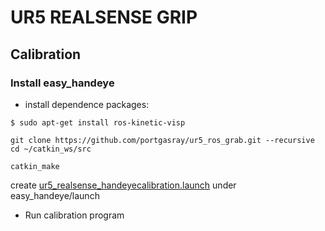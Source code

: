 # UR5 REALSENSE GRIP

## Calibration

### Install easy_handeye

  * install dependence packages:
```
$ sudo apt-get install ros-kinetic-visp
```

```
git clone https://github.com/portgasray/ur5_ros_grab.git --recursive
cd ~/catkin_ws/src

catkin_make
```

create [ur5_realsense_handeyecalibration.launch](https://github.com/portgasray/easy_handeye/blob/dev/easy_handeye/launch/ur5_realsense_handeyecalibration.launch) under easy_handeye/launch


* Run calibration program
